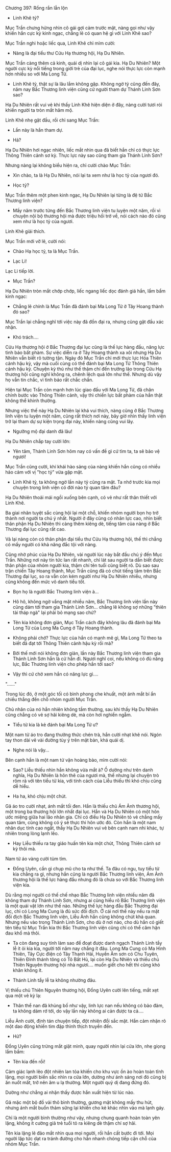 




Chương 397: Rồng rắn lẫn lộn


- Linh Khê tỷ?

Mục Trần chưng hửng nhìn cô gái gợi cảm trước mặt, nàng gọi như vậy khiến hắn cực kỳ kinh ngạc, chẳng lẽ có quan hệ gì với Linh Khê sao?

Mục Trần nghi hoặc liếc qua, Linh Khê chỉ mỉm cười:

- Nàng là đại tiểu thư Cửu Hạ thương hội, Hạ Du Nhiên.

Mục Trần càng thêm cả kinh, quái dị nhìn lại cô gái kia. Hạ Du Nhiên? Một người cực kỳ nổi tiếng trong giới trẻ của đại lục, nghe nói thực lực còn mạnh hơn nhiều so với Ma Long Tử.

- Linh Khê tỷ, thật sự là lâu lắm không gặp. Không ngờ tỷ cũng đến đây, năm nay Bắc Thương linh viện cũng cử người tham dự Thánh Linh Sơn sao?

Hạ Du Nhiên rất vui vẻ khi thấy Linh Khê hiện diện ở đây, nàng cười tươi rói khiến người ta tròn mắt hâm mộ.

Linh Khê nhẹ gật đầu, rồi chỉ sang Mục Trần:

- Lần này là hắn tham dự.

- Hả?

Hạ Du Nhiên hơi ngạc nhiên, liếc mắt nhìn qua đã biết hắn chỉ có thực lực Thông Thiên cảnh sơ kỳ. Thực lực này sao cũng tham gia Thánh Linh Sơn?

Nhưng nàng lại không biểu hiện ra, chỉ cười chào Mục Trần:

- Xin chào, ta là Hạ Du Nhiên, nói lại ta xem như là học tỷ của ngươi đó.

- Học tỷ?

Mục Trần thêm một phen kinh ngạc, Hạ Du Nhiên lại từng là đệ tử Bắc Thương linh viện?

- Mấy năm trước từng đến Bắc Thương linh viện tu luyện một năm, rồi vì chuyện nội bộ thương hội mà được triệu hồi trở về, nói cách nào đó cũng xem như là học tỷ của ngươi.

Linh Khê giải thích.

Mục Trần mới vỡ lẽ, cười nói:

- Chào Hạ học tỷ, ta là Mục Trần.

- Lạc Li!

Lạc Li tiếp lời.

- Mục Trần?

Hạ Du Nhiên tròn mắt chớp chớp, liếc ngang liếc dọc đánh giá hắn, lẩm bẩm kinh ngạc:

- Chẳng lẽ chính là Mục Trần đã đánh bại Ma Long Tử ở Tây Hoang thành đó sao?

Mục Trần lại chẳng nghĩ tới việc này đã đồn đại ra, nhưng cũng gật đầu xác nhận.

- Khó trách....

Cửu Hạ thương hội ở Bắc Thương đại lục cũng là thế lực hàng đầu, năng lực tình báo bất phàm. Sự việc diễn ra ở Tây Hoang thành xa xôi nhưng Hạ Du Nhiên vẫn biết rõ tường tận. Ngày đó Mục Trần chỉ mới thực lực Hóa Thiên cảnh hậu kỳ, vậy mà cuối cùng có thể đánh bại Ma Long Tử Thông Thiên cảnh hậu kỳ. Chuyện kỳ thú như thế thậm chí đến trưởng lão trong Cửu Hạ thương hội cũng nghĩ không ra, chênh lệch quá lớn như thế. Nhưng dù vậy họ vẫn tin chắc, vì tình báo rất chắc chắn.

Hiện tại Mục Trần còn mạnh hơn lúc giao đấu với Ma Long Tử, đã chân chính bước vào Thông Thiên cảnh, vậy thì chiến lực bất phàm của hắn thật không thể khinh thường.

Nhưng việc thế này Hạ Du Nhiên lại khá vui thích, nàng cũng ở Bắc Thương linh viện tu luyện một năm, cũng rất thích nơi này, bây giờ nhìn thấy linh viện trở lại tham dự sự kiện trọng đại này, khiến nàng cũng vui lây.

- Ngưỡng mộ đại danh đã lâu!

Hạ Du Nhiên chắp tay cười lớn:

- Yên tâm, Thánh Linh Sơn hôm nay có vấn đề gì cứ tìm ta, ta sẽ bảo vệ ngươi!

Mục Trần cũng cười, khí khái hào sảng của nàng khiến hắn cũng có nhiều hảo cảm với vị "học tỷ" vừa gặp mặt.

- Linh Khê tỷ, ta không ngờ lần này tỷ cũng ra mặt. Ta nhớ trước kia mọi chuyện trong linh viện có đời nào tỷ quan tâm đâu?

Hạ Du Nhiên thoải mái ngồi xuống bên cạnh, có vẻ như rất thân thiết với Linh Khê.

Ba giai nhân tuyệt sắc cùng hội lại một chỗ, khiến nhóm người bọn họ trở thành nơi người ta chú ý nhất. Người ở đây cũng có nhãn lực cao, nhìn biết thân phận Hạ Du Nhiên thì càng thêm kiêng dè, tiếng tăm của nàng ở Bắc Thương đại lục cũng rất cao.

Vả lại nàng còn có thân phận đại tiểu thư Cửu Hạ thương hội, thế thì chẳng có mấy người có khả năng đắc tội với nàng.

Cũng nhờ phúc của Hạ Du Nhiên, vài người lúc này bắt đầu chú ý đến Mục Trần. Những nơi này tin tức lan rất nhanh, chỉ lát sau người ta dần biết được thân phận của nhóm người kia, thậm chí tên tuổi cũng biết rõ. Dù sao sau trận chiến Tây Hoang thành, Mục Trần cũng đã có chút tiếng tăm trên Bắc Thương đại lục, so ra vẫn còn kém người như Hạ Du Nhiên nhiều, nhưng cũng không đến mức vô danh tiểu tốt.

- Bọn họ là người Bắc Thương linh viện à...

- Hô hô, không ngờ vắng mặt nhiều năm, Bắc Thương linh viện lần này cũng dám tới tham gia Thánh Linh Sơn... chẳng lẽ không sợ những "thiên tài tháp ngà" lại phải bỏ mạng sao chứ?

- Tên kia không đơn giản, Mục Trần cách đây không lâu đã đánh bại Ma Long Tử của Long Ma Cung ở Tây Hoang thành.

- Không phải chớ? Thực lực của hắn có mạnh mẽ gì, Ma Long Tử theo ta biết đã đạt tới Thông Thiên cảnh hậu kỳ rồi mà?

- Bởi thế mới nói không đơn giản, lần này Bắc Thương linh viện tham gia Thánh Linh Sơn hẳn là cử hắn đi. Ngươi nghĩ coi, nếu không có đủ năng lực, Bắc Thương linh viện cho phép hắn tới sao?

- Vậy thì cứ chờ xem hắn có năng lực gì....

"......"

Trong lúc đó, ở một góc tối có bình phong che khuất, một ánh mắt bí ẩn chiếu thẳng đến chỗ nhóm người Mục Trần.

Chủ nhân của nó hẳn nhiên không tầm thường, sau khi thấy Hạ Du Nhiên cũng chẳng có vẻ sợ hãi kiêng dè, mà còn hơi nghiền ngẫm.

- Tiểu tử kia là kẻ đánh bại Ma Long Tử ư?

Một nam tử áo tro đang thưởng thức chén trà, hắn cười nhạt khẽ nói. Ngón tay thon dài vẽ vài đường tùy ý trên mặt bàn, khá quái dị.

- Nghe nói là vậy...

Bên cạnh hắn là một nam tử vận hoàng bào, mỉm cười nói:

- Sao? Liễu thiếu nhìn hắn không vừa mắt à? Ồ dường như trên danh nghĩa, Hạ Du Nhiên là hôn thê của ngươi mà, thế nhưng lại chuyện trò rôm rả với tên tiểu tử kia, với tính cách của Liễu thiếu thì khó chịu cũng dễ hiểu.

- Ha ha, khó chịu một chút.

Gã áo tro cười nhạt, ánh mắt tối đen. Hắn là thiếu chủ Ám Ảnh thương hội, một trong ba thương hội lớn nhất đại lục. Hắn và Hạ Du Nhiên có một hôn ước miệng giữa hai lão nhân gia. Chỉ có điều Hạ Du Nhiên tỏ vẻ chẳng mấy quan tâm, cũng không có ý sẽ thực thi hôn ước đó. Còn hắn là một nam nhân dục tính cao ngất, thấy Hạ Du Nhiên vui vẻ bên cạnh nam nhi khác, tự nhiên trong lòng lạnh lẽo.

- Hay Liễu thiếu ra tay giáo huấn tên kia một chút, Thông Thiên cảnh sơ kỳ thôi mà.

Nam tử áo vàng cười tủm tỉm.

- Đổng Uyên, cần gì chụp mũ cho ta như thế. Ta đâu có ngu, tuy tiểu tử kia chẳng ra gì, nhưng hắn cũng là người Bắc Thương linh viện, Ám Ảnh thương hội là thế lực hàng đầu nhưng đó là chưa so với Bắc Thương linh viện kia.

Dù rằng mọi người có thế chế nhạo Bắc Thương linh viện nhiều năm đã không tham dự Thánh Linh Sơn, nhưng ai cũng hiểu rõ Bắc Thương linh viện là một quái vật lớn như thế nào. Những thế lực hàng đầu Bắc Thương đại lục, chỉ có Long Ma Cung là đủ sức đối địch. Ở cái nơi thế này nếu ra mặt đối địch Bắc Thương linh viện, Liễu Ảnh hắn cũng không chút khả quan. Nhưng nếu vào trong Thánh Linh Sơn, cho dù ở nơi nào, cho dù hắn có giết tên tiểu tử Mục Trần kia thì Bắc Thương linh viện cũng chỉ có thể căm hận đau khổ mà thôi.

- Ta còn đang suy tính làm sao để đoạt được danh ngạch Thánh Linh tẩy lễ ít ỏi kia kìa, người tới năm nay chẳng ít đâu. Long Ma Cung có Ma Hình Thiên, Tây Cực điện có Tây Thanh Hải, Huyền Âm sơn có Chu Tuyên, Thiên Đỉnh thánh tông có Tô Bất Hủ, lại còn Hạ Du Nhiên và thiếu chủ Thiên Nguyên thương hội nhà ngươi.... muốn giết cho hết thì cũng khó khăn không ít.

- Thánh Linh tẩy lễ ta không nhường đâu.

Vị thiếu chủ Thiên Nguyên thương hội, Đổng Uyên cười lên tiếng, mắt xẹt qua một vẻ kỳ lạ:

- Thân thể nan đã khủng bố như vậy, linh lực nan nếu không có bảo đảm, ta không dám rớ tới, do vậy lần này không ai cản được ta cả....

Liễu Ảnh cười, định tán chuyện tiếp, đột nhiên đổi sắc mặt. Hắn cảm nhận rõ một dao động khiến tim đập thình thịch truyền đến.

- Hử?

Đổng Uyên cũng trừng mắt giật mình, quay người nhìn lại cửa lớn, nhẹ giọng lầm bầm:

- Tên kia đến rồi!

Cảm giác lạnh lẽo đột nhiên lan tỏa khiến cho khu vực ồn ào hoàn toàn tĩnh lặng, mọi người biến sắc nhìn ra cửa lớn, dường như ánh sáng nơi đó cũng bị ăn nuốt mất, trở nên âm u lạ thường. Một người quỷ dị đang đứng đó.

Dường như chẳng ai nhận thấy được hắn xuất hiện từ lúc nào.

Gã mặc một bộ đồ vải thô bình thường, gương mặt không mấy thu hút, nhưng ánh mắt buồn thảm sững lại khiến cho kẻ khác nhìn vào mà lạnh gáy.

Chỉ là một người bình thường như vậy, nhưng chung quanh hoàn toàn yên lặng, không ít cường giả trẻ tuổi tỏ ra kiêng dè thậm chí sợ hãi.

Tên kia lặng lẽ đảo mắt nhìn qua mọi người, rồi hắn cất bước đi tới. Mọi người lập tức dạt ra tránh đường cho hắn nhanh chóng tiếp cận chỗ của nhóm Mục Trần.




